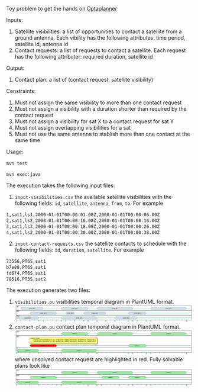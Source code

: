 Toy problem to get the hands on [Optaplanner](https://github.com/kiegroup/optaplanner)

Inputs:
1. Satellite visibilities: a list of opportunities to contact a satellite from a ground antenna. 
Each vibility has the following attributes: time period, satellite id, antenna id
2. Contact requests: a list of requests to contact a satellite.
Each request has the following attributer: required duration, satellite id

Output:
1. Contact plan: a list of (contact request, satellite visibility)

Constraints:
1. Must not assign the same visibility to more than one contact request
1. Must not assign a visibility with a duration shorter than required by the contact request
1. Must not assign a visibility for sat X to a contact request for sat Y
1. Must not assign overlapping visibilities for a sat
1. Must not use the same antenna to stablish more than one contact at the same time

Usage:

```
mvn test
```
```
mvn exec:java
```

The execution takes the following input files:
1. `input-visibilities.csv` the available satellite visibilities with the following fields: `id`, `satellite`, `antenna`, `from`, `to`. For example
```csv
1,sat1,ls1,2000-01-01T00:00:01.00Z,2000-01-01T00:00:06.00Z
2,sat1,ls2,2000-01-01T00:00:10.00Z,2000-01-01T00:00:16.00Z
3,sat1,ls3,2000-01-01T00:00:18.00Z,2000-01-01T00:00:26.00Z
4,sat1,ls2,2000-01-01T00:00:30.00Z,2000-01-01T00:00:38.00Z
```

2. `input-contact-requests.csv` the satellite contacts to schedule with the following fields: `id`, `duration`, `satellite`. For example
```csv
73556,PT6S,sat1
b7e88,PT6S,sat1
fd6f4,PT6S,sat1
78516,PT3S,sat2
```

The execution generates two files:
1. `visibilities.pu` visibilities temporal diagram in PlantUML format.
![visibilities.pu](./images/visibilities.png)
1. `contact-plan.pu` contact plan temporal diagram in PlantUML format.
![contact-plan.pu](./images/unsolvable-plan.png)
where unsolved contact request are highlighted in red. Fully solvable plans look like
![contact-plan.pu](./images/solved-plan.png)